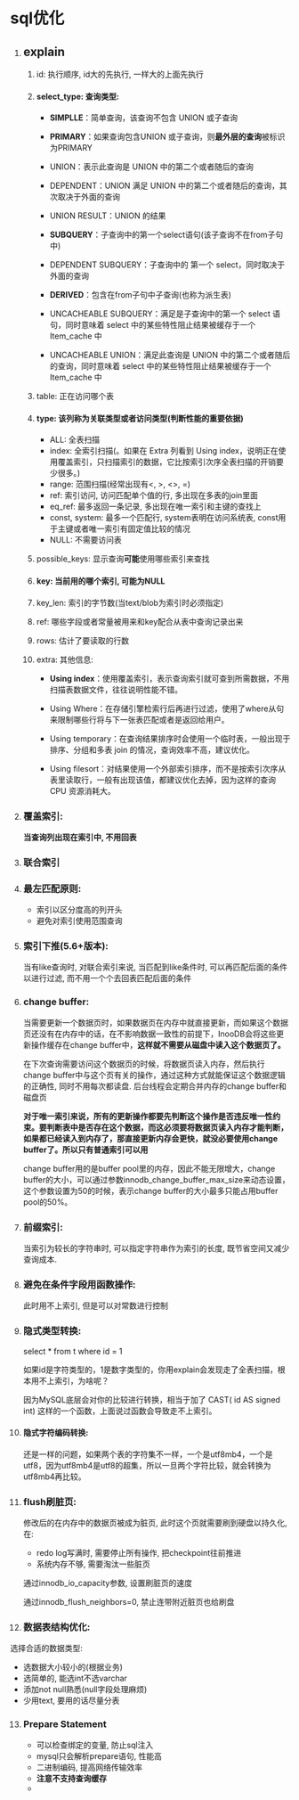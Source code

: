# sql优化

1. ## explain

   1. id: 执行顺序, id大的先执行, 一样大的上面先执行

   2. #### select_type: 查询类型:

      - **SIMPLLE**：简单查询，该查询不包含 UNION 或子查询

      - **PRIMARY**：如果查询包含UNION 或子查询，则**最外层的查询**被标识为PRIMARY

      - UNION：表示此查询是 UNION 中的第二个或者随后的查询

      - DEPENDENT：UNION 满足 UNION 中的第二个或者随后的查询，其次取决于外面的查询
      - UNION RESULT：UNION 的结果
      - **SUBQUERY**：子查询中的第一个select语句(该子查询不在from子句中)
      - DEPENDENT SUBQUERY：子查询中的 第一个 select，同时取决于外面的查询
      - **DERIVED**：包含在from子句中子查询(也称为派生表)
      - UNCACHEABLE SUBQUERY：满足是子查询中的第一个 select 语句，同时意味着 select 中的某些特性阻止结果被缓存于一个 Item_cache 中
      - UNCACHEABLE UNION：满足此查询是 UNION 中的第二个或者随后的查询，同时意味着 select 中的某些特性阻止结果被缓存于一个 Item_cache 中

   3. table: 正在访问哪个表

   4. #### type: 该列称为**关联类型或者访问类型**(判断性能的重要依据)

      - ALL: 全表扫描
      - index: 全索引扫描(。如果在 Extra 列看到 Using index，说明正在使用覆盖索引，只扫描索引的数据，它比按索引次序全表扫描的开销要少很多。)
      - range: 范围扫描(经常出现有<, >, <>, =)
      - ref: 索引访问, 访问匹配单个值的行, 多出现在多表的join里面
      - eq_ref: 最多返回一条记录, 多出现在唯一索引和主键的查找上
      - const, system: 最多一个匹配行, system表明在访问系统表, const用于主键或者唯一索引有固定值比较的情况
      - NULL: 不需要访问表

   5. possible_keys: 显示查询**可能**使用哪些索引来查找

   6. #### key:  当前用的哪个索引, 可能为NULL

   7. key_len: 索引的字节数(当text/blob为索引时必须指定)

   8. ref: 哪些字段或者常量被用来和key配合从表中查询记录出来

   9. rows: 估计了要读取的行数

   10. extra: 其他信息:

       - **Using index**：使用覆盖索引，表示查询索引就可查到所需数据，不用扫描表数据文件，往往说明性能不错。

       - Using Where：在存储引擎检索行后再进行过滤，使用了where从句来限制哪些行将与下一张表匹配或者是返回给用户。

       - Using temporary：在查询结果排序时会使用一个临时表，一般出现于排序、分组和多表 join 的情况，查询效率不高，建议优化。

       - Using filesort：对结果使用一个外部索引排序，而不是按索引次序从表里读取行，一般有出现该值，都建议优化去掉，因为这样的查询 CPU 资源消耗大。

2. ### 覆盖索引:

   **当查询列出现在索引中, 不用回表**

3. ### 联合索引

4. ### 最左匹配原则:

   -  索引以区分度高的列开头
   - 避免对索引使用范围查询

5. ### 索引下推(5.6+版本):

   当有like查询时, 对联合索引来说, 当匹配到like条件时, 可以再匹配后面的条件以进行过滤, 而不用一个个去回表匹配后面的条件

6. ### change buffer:

   当需要更新一个数据页时，如果数据页在内存中就直接更新，而如果这个数据页还没有在内存中的话，在不影响数据一致性的前提下，InooDB会将这些更新操作缓存在change buffer中，**这样就不需要从磁盘中读入这个数据页了。**

   在下次查询需要访问这个数据页的时候，将数据页读入内存，然后执行change buffer中与这个页有关的操作，通过这种方式就能保证这个数据逻辑的正确性, 同时不用每次都读盘. 后台线程会定期合并内存的change buffer和磁盘页

   **对于唯一索引来说，所有的更新操作都要先判断这个操作是否违反唯一性约束。要判断表中是否存在这个数据，而这必须要将数据页读入内存才能判断，如果都已经读入到内存了，那直接更新内存会更快，就没必要使用change buffer了。所以只有普通索引可以用**

   change buffer用的是buffer pool里的内存，因此不能无限增大，change buffer的大小，可以通过参数innodb_change_buffer_max_size来动态设置，这个参数设置为50的时候，表示change buffer的大小最多只能占用buffer pool的50%。

7. ### 前缀索引:

   当索引为较长的字符串时, 可以指定字符串作为索引的长度, 既节省空间又减少查询成本.

8. ### 避免在条件字段用函数操作:

   此时用不上索引, 但是可以对常数进行控制

9. ### 隐式类型转换:

   select * from t where id = 1

   如果id是字符类型的，1是数字类型的，你用explain会发现走了全表扫描，根本用不上索引，为啥呢？

   因为MySQL底层会对你的比较进行转换，相当于加了 CAST( id AS signed int) 这样的一个函数，上面说过函数会导致走不上索引。

10. #### 隐式字符编码转换:

    还是一样的问题，如果两个表的字符集不一样，一个是utf8mb4，一个是utf8，因为utf8mb4是utf8的超集，所以一旦两个字符比较，就会转换为utf8mb4再比较。

11. ### flush刷脏页:

    修改后的在内存中的数据页被成为脏页, 此时这个页就需要刷到硬盘以持久化, 在:

    - redo log写满时, 需要停止所有操作, 把checkpoint往前推进
    - 系统内存不够, 需要淘汰一些脏页

    通过innodb_io_capacity参数, 设置刷脏页的速度

    通过innodb_flush_neighbors=0, 禁止连带附近脏页也给刷盘

12. ### 数据表结构优化:

选择合适的数据类型:

- 选数据大小较小的(根据业务)
- 选简单的, 能选int不选varchar
- 添加not null熟悉(null字段处理麻烦)
- 少用text, 要用的话尽量分表

13. ### Prepare Statement

    - 可以检查绑定的变量, 防止sql注入
    - mysql只会解析prepare语句, 性能高
    - 二进制编码, 提高网络传输效率
    - **注意不支持查询缓存**
    - 